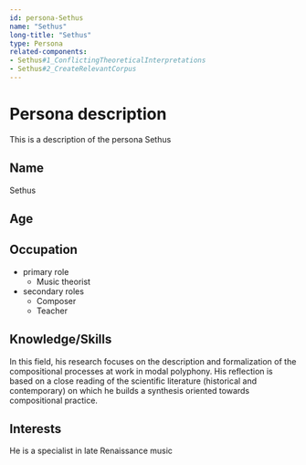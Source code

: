 ```yaml
---
id: persona-Sethus
name: "Sethus"
long-title: "Sethus"
type: Persona
related-components:
- Sethus#1_ConflictingTheoreticalInterpretations
- Sethus#2_CreateRelevantCorpus
---
```


# Persona description

This is a description of the persona Sethus

## Name
Sethus

## Age


## Occupation
- primary role
    - Music theorist
- secondary roles
    - Composer 
    - Teacher

## Knowledge/Skills
In this field, his research focuses on the description and formalization of the compositional processes at work in modal polyphony. His reflection is based on a close reading of the scientific literature (historical and contemporary) on which he builds a synthesis oriented towards compositional practice.

## Interests
He is a specialist in late Renaissance music


